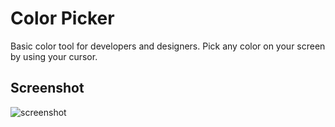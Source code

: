 
# Color Picker

Basic color tool for developers and designers.
Pick any color on your screen by using your cursor.


## Screenshot

![screenshot](https://i.imgur.com/hII6ZBI.png)

  